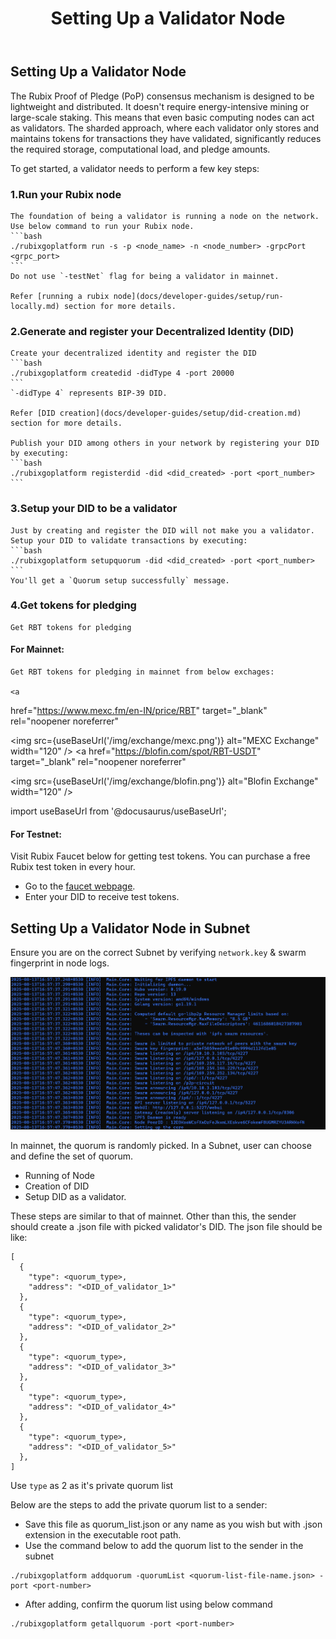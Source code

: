 ﻿---
title: Setting Up a Validator Node
sidebar_label: Setting Up a Validator Node
---

## Setting Up a Validator Node

The Rubix Proof of Pledge (PoP) consensus mechanism is designed to be lightweight and distributed. It doesn't require energy-intensive mining or large-scale staking. This means that even basic computing nodes can act as validators. The sharded approach, where each validator only stores and maintains tokens for transactions they have validated, significantly reduces the required storage, computational load, and pledge amounts.

To get started, a validator needs to perform a few key steps:
### 1.Run your Rubix node 
    The foundation of being a validator is running a node on the network. Use below command to run your Rubix node.
    ```bash
    ./rubixgoplatform run -s -p <node_name> -n <node_number> -grpcPort <grpc_port>
    ```
    Do not use `-testNet` flag for being a validator in mainnet.

    Refer [running a rubix node](docs/developer-guides/setup/run-locally.md) section for more details.

### 2.Generate and register your Decentralized Identity (DID)
    Create your decentralized identity and register the DID
    ```bash
    ./rubixgoplatform createdid -didType 4 -port 20000
    ```
    `-didType 4` represents BIP-39 DID.

    Refer [DID creation](docs/developer-guides/setup/did-creation.md) section for more details.

    Publish your DID among others in your network by registering your DID by executing:
    ```bash
    ./rubixgoplatform registerdid -did <did_created> -port <port_number>
    ```

### 3.Setup your DID to be a validator
    Just by creating and register the DID will not make you a validator. Setup your DID to validate transactions by executing:
    ```bash
    ./rubixgoplatform setupquorum -did <did_created> -port <port_number>
    ```
    You'll get a `Quorum setup successfully` message.

### 4.Get tokens for pledging
    Get RBT tokens for pledging

#### For Mainnet:
    Get RBT tokens for pledging in mainnet from below exchages:

    <a
  href="https://www.mexc.fm/en-IN/price/RBT"
  target="_blank"
  rel="noopener noreferrer"
>
  <img
    src={useBaseUrl('/img/exchange/mexc.png')}
    alt="MEXC Exchange"
    width="120"
  />
</a>
<a
  href="https://blofin.com/spot/RBT-USDT"
  target="_blank"
  rel="noopener noreferrer"
>
  <img
    src={useBaseUrl('/img/exchange/blofin.png')}
    alt="Blofin Exchange"
    width="120"
  />
</a>

import useBaseUrl from '@docusaurus/useBaseUrl';

#### For Testnet:

Visit Rubix Faucet below for getting test tokens. You can purchase a free Rubix test token in every hour.

- Go to the [faucet webpage](http://103.209.145.177:4000/).
- Enter your DID to receive test tokens.


## Setting Up a Validator Node in Subnet

Ensure you are on the correct Subnet by verifying `network.key` & swarm fingerprint in node logs.

![swarm-fingerprint](/img/swarm-fingerprint.png)

In mainnet, the quorum is randomly picked. In a Subnet, user can choose and define the set of quorum.
- Running of Node
- Creation of DID
- Setup DID as a validator.

These steps are similar to that of mainnet. Other than this, the sender should create a .json file with picked validator's DID. The json file should be like:
```
[
  {
    "type": <quorum_type>,
    "address": "<DID_of_validator_1>"
  },
  {
    "type": <quorum_type>,
    "address": "<DID_of_validator_2>"
  },
  {
    "type": <quorum_type>,
    "address": "<DID_of_validator_3>"
  },
  {
    "type": <quorum_type>,
    "address": "<DID_of_validator_4>"
  },
  {
    "type": <quorum_type>,
    "address": "<DID_of_validator_5>"
  },
]
```
Use `type` as 2 as it's private quorum list

Below are the steps to add the private quorum list to a sender:

- Save this file as quorum_list.json or any name as you wish but with .json extension in the executable root path.
- Use the command below to add the quorum list to the sender in the subnet

```
./rubixgoplatform addquorum -quorumList <quorum-list-file-name.json> -port <port-number>
```

- After adding, confirm the quorum list using below command

```
./rubixgoplatform getallquorum -port <port-number>
```
